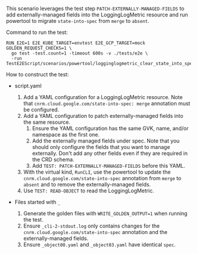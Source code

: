 This scenario leverages the test step `PATCH-EXTERNALLY-MANAGED-FIELDS` to add
externally-managed fields into the LoggingLogMetric resource and run powertool
to migrate `state-into-spec` from `merge` to `absent`.

Command to run the test:
```
RUN_E2E=1 E2E_KUBE_TARGET=envtest E2E_GCP_TARGET=mock GOLDEN_REQUEST_CHECKS=1 \
  go test -test.count=1 -timeout 600s -v ./tests/e2e \
  -run TestE2EScript/scenarios/powertool/logginglogmetric_clear_state_into_spec
```

How to construct the test:

*   script.yaml
    1.  Add a YAML configuration for a LoggingLogMetric resource. Note that
        `cnrm.cloud.google.com/state-into-spec: merge` annotation must be
        configured.
    2.  Add a YAML configuration to patch externally-managed fields into the same
        resource.
        1.  Ensure the YAML configuration has the same GVK, name, and/or
            namespace as the first one.
        2.  Add the externally managed fields under spec. Note that you should
            only configure the fields that you want to manage externally. Don't
            add any other fields even if they are required in the CRD schema.
        3.  Add `TEST: PATCH-EXTERNALLY-MANAGED-FIELDS` before this YAML.
    3.  With the virtual kind, `RunCLI`, use the powertool to update the
        `cnrm.cloud.google.com/state-into-spec` annotation from `merge` to
        `absent` and to remove the externally-managed fields.
    4.  Use `TEST: READ-OBJECT` to read the LoggingLogMetric.

*   Files started with `_`
    1.  Generate the golden files with `WRITE_GOLDEN_OUTPUT=1` when running the
        test.
    2.  Ensure `_cli-2-stdout.log` only contains changes for the
        `cnrm.cloud.google.com/state-into-spec` annotation and the
        externally-managed fields.
    3.  Ensure `_object00.yaml` and `_object03.yaml` have identical `spec`.
